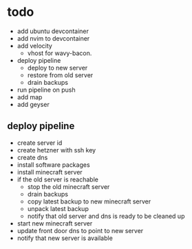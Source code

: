 # todo

- add ubuntu devcontainer
- add nvim to devcontainer
- add velocity
  - vhost for wavy-bacon.
- deploy pipeline
  - deploy to new server
  - restore from old server
  - drain backups
- run pipeline on push
- add map
- add geyser

## deploy pipeline

- create server id
- create hetzner with ssh key
- create dns
- install software packages
- install minecraft server
- if the old server is reachable
  - stop the old minecraft server
  - drain backups
  - copy latest backup to new minecraft server
  - unpack latest backup
  - notify that old server and dns is ready to be cleaned up
- start new minecraft server
- update front door dns to point to new server
- notify that new server is available
